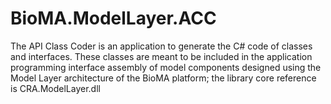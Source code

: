 # BioMA.ModelLayer.ACC
The API Class Coder is an application to generate the C# code of classes and interfaces. These classes are meant to be included in the application programming interface assembly of model components designed using the Model Layer architecture of the BioMA platform; the library core reference is CRA.ModelLayer.dll
